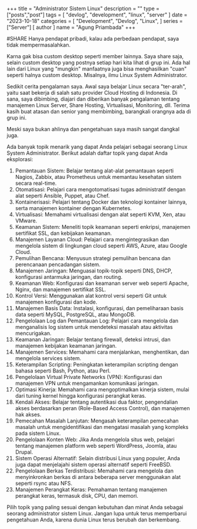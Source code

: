 +++
title = "Administrator Sistem Linux"
description = ""
type = ["posts","post"]
tags = [
    "devlog",
    "development",
    "linux",
    "server"
]
date = "2023-10-18"
categories = [
    "Development",
    "Devlog",
    "Linux",
]
series = ["Server"]
[ author ]
  name = "Agung Priambada"
+++

#SHARE 
Hanya pendapat pribadi, kalau ada perbedaan pendapat, saya tidak mempermasalahkan.

Karna gak bisa custom desktop seperti member lainnya. Saya share saja, selain custom desktop yang postnya setiap hari kita lihat di grup ini. Ada hal lain dari Linux yang "mungkin" manfaatnya juga bisa menghasilkan "cuan" seperti halnya custom desktop. 
Misalnya, ilmu Linux System Administrator. 

Sedikit cerita pengalaman saya. Awal saya belajar Linux secara "ter-arah", yaitu saat bekerja di salah satu provider Cloud Hosting di Indonesia. 
Di sana, saya dibimbing, diajari dan diberikan banyak pengalaman tentang manajemen Linux Server, Share Hosting, Virtualisasi, Monitoring, dll. 
Terima kasih buat atasan dan senior yang membimbing, barangkali orangnya ada di grup ini.

Meski saya bukan ahlinya dan pengetahuan saya masih sangat dangkal juga. 

Ada banyak topik menarik yang dapat Anda pelajari sebagai seorang Linux System Administrator. Berikut adalah daftar topik yang dapat Anda eksplorasi:
1. Pemantauan Sistem: Belajar tentang alat-alat pemantauan seperti Nagios, Zabbix, atau Prometheus untuk memantau kesehatan sistem secara real-time.
2. Otomatisasi: Pelajari cara mengotomatisasi tugas administratif dengan alat seperti Ansible, Puppet, atau Chef.
3. Kontainerisasi: Pelajari tentang Docker dan teknologi kontainer lainnya, serta manajemen kontainer dengan Kubernetes.
4. Virtualisasi: Memahami virtualisasi dengan alat seperti KVM, Xen, atau VMware.
5. Keamanan Sistem: Meneliti topik keamanan seperti enkripsi, manajemen sertifikat SSL, dan kebijakan keamanan.
6. Manajemen Layanan Cloud: Pelajari cara mengintegrasikan dan mengelola sistem di lingkungan cloud seperti AWS, Azure, atau Google Cloud.
7. Pemulihan Bencana: Menyusun strategi pemulihan bencana dan perencanaan pencadangan sistem.
8. Manajemen Jaringan: Menguasai topik-topik seperti DNS, DHCP, konfigurasi antarmuka jaringan, dan routing.
9. Keamanan Web: Konfigurasi dan keamanan server web seperti Apache, Nginx, dan manajemen sertifikat SSL.
10. Kontrol Versi: Menggunakan alat kontrol versi seperti Git untuk manajemen konfigurasi dan kode.
11. Manajemen Basis Data: Instalasi, konfigurasi, dan pemeliharaan basis data seperti MySQL, PostgreSQL, atau MongoDB.
12. Pengelolaan Log dan Pemantauan Log: Pelajari cara mengelola dan menganalisis log sistem untuk mendeteksi masalah atau aktivitas mencurigakan.
13. Keamanan Jaringan: Belajar tentang firewall, deteksi intrusi, dan manajemen kebijakan keamanan jaringan.
14. Manajemen Services: Memahami cara menjalankan, menghentikan, dan mengelola services sistem.
15. Keterampilan Scripting: Peningkatan keterampilan scripting dengan bahasa seperti Bash, Python, atau Perl.
16. Pengelolaan Virtual Private Networks (VPN): Konfigurasi dan manajemen VPN untuk mengamankan komunikasi jaringan.
17. Optimasi Kinerja: Memahami cara mengoptimalkan kinerja sistem, mulai dari tuning kernel hingga konfigurasi perangkat keras.
18. Kendali Akses: Belajar tentang autentikasi dua faktor, pengendalian akses berdasarkan peran (Role-Based Access Control), dan manajemen hak akses.
19. Pemecahan Masalah Lanjutan: Mengasah keterampilan pemecahan masalah untuk mengidentifikasi dan mengatasi masalah yang kompleks pada sistem Linux.
20. Pengelolaan Konten Web: Jika Anda mengelola situs web, pelajari tentang manajemen platform web seperti WordPress, Joomla, atau Drupal.
21. Sistem Operasi Alternatif: Selain distribusi Linux yang populer, Anda juga dapat menjelajahi sistem operasi alternatif seperti FreeBSD.
22. Pengelolaan Berkas Terdistribusi: Memahami cara mengelola dan menyinkronkan berkas di antara beberapa server menggunakan alat seperti rsync atau NFS.
23. Manajemen Perangkat Keras: Pemahaman tentang manajemen perangkat keras, termasuk disk, CPU, dan memori.

Pilih topik yang paling sesuai dengan kebutuhan dan minat Anda sebagai seorang administrator sistem Linux. Jangan lupa untuk terus memperbarui pengetahuan Anda, karena dunia Linux terus berubah dan berkembang.